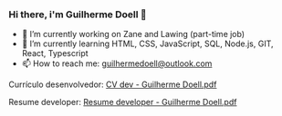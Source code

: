 ### Hi there, i'm Guilherme Doell 👋


- 🔭 I’m currently working on Zane and Lawing (part-time job)
- 🌱 I’m currently learning HTML, CSS, JavaScript, SQL, Node.js, GIT, React, Typescript
- 📫 How to reach me: guilhermedoell@outlook.com

Currículo desenvolvedor:
[CV dev - Guilherme Doell.pdf](https://github.com/GuilhermeDoell/GuilhermeDoell/files/13977649/CV.dev.-.Guilherme.Doell.pdf)

Resume developer:
[Resume developer - Guilherme Doell.pdf](https://github.com/GuilhermeDoell/GuilhermeDoell/files/13906370/Resume.developer.-.Guilherme.Doell.pdf)
